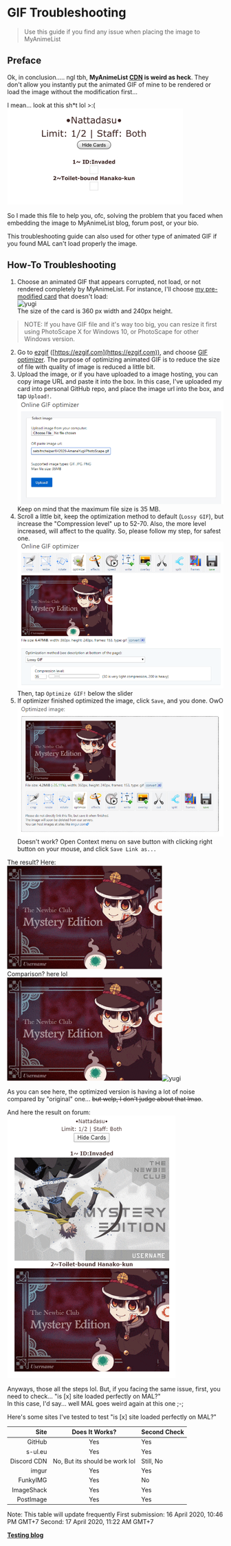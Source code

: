 # GIF Troubleshooting
> Use this guide if you find any issue when placing the image to MyAnimeList

## Preface
Ok, in conclusion..... ngl tbh, **MyAnimeList [CDN](https://www.cloudflare.com/learning/cdn/what-is-a-cdn/) is weird as heck**. 
They don't allow you instantly put the animated GIF of mine to be rendered or load the image without the modification first...

I mean... look at this sh\*t lol >:(\
![shut](assets/Ugh.png)

So I made this file to help you, ofc, solving the problem that you faced when embedding the image to MyAnimeList blog, forum post, or your bio.

This troubleshooting guide can also used for other type of animated GIF if you found MAL can't load properly the image.

## How-To Troubleshooting

1. Choose an animated GIF that appears corrupted, not load, or not rendered completely by MyAnimeList. For instance, I'll choose [my pre-modified card](042020-AmaneYugi/PhotoScape.gif) that doesn't load:\
![yugi](042020-AmaneYugi/PhotoScape.gif)\
The size of the card is 360 px width and 240px height.
> NOTE: If you have GIF file and it's way too big, you can resize it first using PhotoScape X for Windows 10, or PhotoScape for other Windows version.
2. Go to [ezgif](https://ezgif.com) ([https://ezgif.com](https://ezgif.com)), and choose [GIF optimizer](https://ezgif.com/optimize). The purpose of optimizing animated GIF is to reduce the size of file with quality of image is reduced a little bit.
3. Upload the image, or if you have uploaded to a image hosting, you can copy image URL and paste it into the box. In this case, I've uploaded my card into personal GitHub repo, and place the image url into the box, and tap `Upload!`.\
![upload](assets/step1.png)\
Keep on mind that the maximum file size is 35 MB.
4. Scroll a little bit, keep the optimization method to default (`Lossy GIF`), but increase the "Compression level" up to 52-70. Also, the more level increased, will affect to the quality. So, please follow my step, for safest one.\
![menu](assets/step2.png)\
Then, tap `Optimize GIF!` below the slider
5. If optimizer finished optimized the image, click `Save`, and you done. OwO\
![save](assets/step3.png)\
Doesn't work? Open Context menu on save button with clicking right button on your mouse, and click `Save Link as...`

The result? Here:\
![optimized](042020-AmaneYugi/ezgif.gif)\
Comparison? here lol\
![optimized](042020-AmaneYugi/ezgif.gif)![yugi](042020-AmaneYugi/PhotoScape.gif)

As you can see here, the optimized version is having a lot of noise compared by "original" one... ~~but welp, I don't judge about that lmao~~.

And here the result on forum:\
![final](assets/final.png)

Anyways, those all the steps lol. But, if you facing the same issue, first, you need to check... "is [x] site loaded perfectly on MAL?"\
In this case, I'd say... well MAL goes weird again at this one ;-;

Here's some sites I've tested to test "is [x] site loaded perfectly on MAL?"

| Site | Does It Works? | Second Check |
| --: | :------------: | :------------ |
| GitHub | Yes | Yes |
| s-ul.eu | Yes | Yes
| Discord CDN | No, But its should be work lol | Still, No |
| imgur | Yes | Yes |
| FunkyIMG | Yes | No |
| ImageShack | Yes | Yes |
| PostImage | Yes | Yes |

Note: This table will update frequently
First submission: 16 April 2020, 10:46 PM GMT+7
Second: 17 April 2020, 11:22 AM GMT+7

**[Testing blog](https://myanimelist.net/blog.php?eid=833627)**